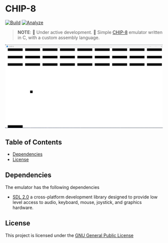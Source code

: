 # CHIP-8

[![Build](https://github.com/FrederikTobner/CHIP-8/actions/workflows/build.yml/badge.svg)](https://github.com/FrederikTobner/CHIP-8/actions/workflows/build.yml)
[![Analyze](https://github.com/FrederikTobner/CHIP-8/actions/workflows/codeql.yml/badge.svg)](https://github.com/FrederikTobner/CHIP-8/actions/workflows/codeql.yml)
> **NOTE**: 🚧 Under active development. 🚧
Simple [CHIP-8](https://en.wikipedia.org/wiki/CHIP-8) emulator written in C, with a custom assembly language.

![Breakout game](./assets/Breakout.png)

## Table of Contents

* [Dependencies](#dependencies)
* [License](#license)

## Dependencies

The emulator has the following dependencies

* [SDL 2.0](https://github.com/libsdl-org/SDL) a cross-platform development library designed to provide low level access to audio, keyboard, mouse, joystick, and graphics hardware.

## License

This project is licensed under the [GNU General Public License](LICENSE)
